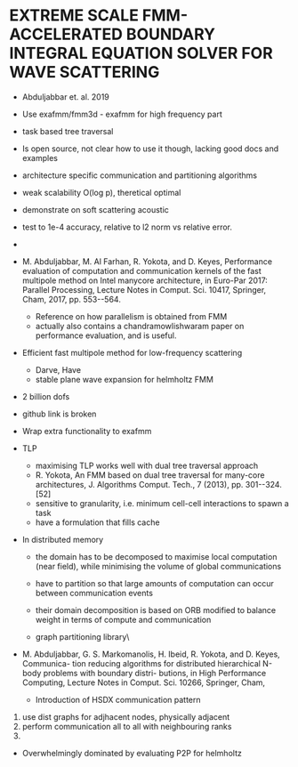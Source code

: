 # EXTREME SCALE FMM-ACCELERATED BOUNDARY INTEGRAL EQUATION SOLVER FOR WAVE SCATTERING

- Abduljabbar et. al. 2019

- Use exafmm/fmm3d - exafmm for high frequency part
- task based tree traversal
- Is open source, not clear how to use it though, lacking good docs and examples
- architecture specific communication and partitioning algorithms
- weak scalability O(log p), theretical optimal
- demonstrate on soft scattering acoustic
- test to 1e-4 accuracy, relative to l2 norm vs relative error.
- 

- M. Abduljabbar, M. Al Farhan, R. Yokota, and D. Keyes, Performance evaluation of computation and communication kernels of the fast multipole method on Intel manycore architecture, in Euro-Par 2017: Parallel Processing, Lecture Notes in Comput. Sci. 10417, Springer, Cham, 2017, pp. 553--564.
    - Reference on how parallelism is obtained from FMM
    - actually also contains a chandramowlishwaram paper on performance evaluation, and is useful.


- Efficient fast multipole method for low-frequency scattering
    - Darve, Have
    - stable plane wave expansion for helmholtz FMM

- 2 billion dofs
- github link is broken

- Wrap extra functionality to exafmm

- TLP
    - maximising TLP works well with dual tree traversal approach
    - R. Yokota, An FMM based on dual tree traversal for many-core architectures, J. Algorithms Comput. Tech., 7 (2013), pp. 301--324.
[52]
    - sensitive to granularity, i.e. minimum cell-cell interactions to spawn a task
    - have a formulation that fills cache


- In distributed memory
    - the domain has to be decomposed to maximise local computation (near field), while minimising the volume of global communications
    - have to partition so that large amounts of computation can occur between communication events

    - their domain decomposition is based on ORB modified to balance weight in terms of compute and communication
    - graph partitioning library\

- M. Abduljabbar, G. S. Markomanolis, H. Ibeid, R. Yokota, and D. Keyes, Communica- tion reducing algorithms for distributed hierarchical N-body problems with boundary distri- butions, in High Performance Computing, Lecture Notes in Comput. Sci. 10266, Springer, Cham,
    - Introduction of HSDX communication pattern

1. use dist graphs for adjhacent nodes, physically adjacent
2. perform communication all to all with neighbouring ranks
3. 

- Overwhelmingly dominated by evaluating P2P for helmholtz

